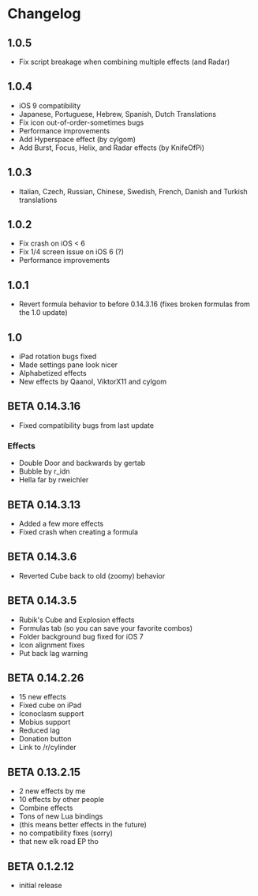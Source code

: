 # Changelog

## 1.0.5

* Fix script breakage when combining multiple effects (and Radar)

## 1.0.4

* iOS 9 compatibility
* Japanese, Portuguese, Hebrew, Spanish, Dutch Translations
* Fix icon out-of-order-sometimes bugs
* Performance improvements
* Add Hyperspace effect (by cylgom)
* Add Burst, Focus, Helix, and Radar effects (by KnifeOfPi)

## 1.0.3

* Italian, Czech, Russian, Chinese, Swedish, French, Danish and Turkish translations

## 1.0.2

* Fix crash on iOS < 6
* Fix 1/4 screen issue on iOS 6 (?)
* Performance improvements

## 1.0.1

* Revert formula behavior to before 0.14.3.16 (fixes broken formulas from the 1.0 update)

## 1.0

* iPad rotation bugs fixed
* Made settings pane look nicer
* Alphabetized effects
* New effects by Qaanol, ViktorX11 and cylgom

## BETA 0.14.3.16

* Fixed compatibility bugs from last update

### Effects

* Double Door and backwards by gertab
* Bubble by r_idn
* Hella far by rweichler

## BETA 0.14.3.13

* Added a few more effects
* Fixed crash when creating a formula

## BETA 0.14.3.6

* Reverted Cube back to old (zoomy) behavior

## BETA 0.14.3.5

* Rubik's Cube and Explosion effects
* Formulas tab (so you can save your favorite combos)
* Folder background bug fixed for iOS 7
* Icon alignment fixes
* Put back lag warning

## BETA 0.14.2.26

* 15 new effects
* Fixed cube on iPad
* Iconoclasm support
* Mobius support
* Reduced lag
* Donation button
* Link to /r/cylinder

## BETA 0.13.2.15

* 2 new effects by me
* 10 effects by other people
* Combine effects
* Tons of new Lua bindings
* (this means better effects in the future)
* no compatibility fixes (sorry)
* that new elk road EP tho

## BETA 0.1.2.12

* initial release
